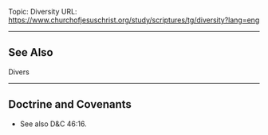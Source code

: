 Topic: Diversity
URL: https://www.churchofjesuschrist.org/study/scriptures/tg/diversity?lang=eng

---

## See Also

Divers

---

## Doctrine and Covenants

- See also D&C 46:16.

